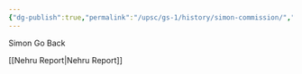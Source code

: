 ```yaml
---
{"dg-publish":true,"permalink":"/upsc/gs-1/history/simon-commission/","dgHomeLink":true,"dgPassFrontmatter":false}
---
```


Simon Go Back

[[Nehru Report|Nehru Report]]

 